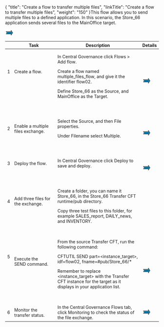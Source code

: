 {
    "title": "Create a flow to transfer multiple files",
    "linkTitle": "Create a flow to transfer multiple files",
    "weight": "150"
}This flow allows you to send multiple files to a defined application. In this scenario, the Store\_66 application sends several files to the MainOffice target.



![](mapArrow.png)



<table data-cellspacing="0">

<thead>

<tr class="header">

<th> </th>

<th>Task</th>

<th>Description</th>

<th>Details</th>

</tr>

</thead>

<tbody>

<tr class="odd">

<td><p>1</p>

<p> </p>

<p> </p></td>

<td><p>Create a flow.</p>

<p> </p>

<p><br />

</p></td>

<td><p>In <span>Central Governance</span> click <span>Flows </span>&gt; <span>Add flow</span>.</p>

<p>Create a flow named <span>multiple_files_flow</span>, and give it the identifier <span>flow02</span>.</p>

<p>Define Store_66 as the Source, and MainOffice as the Target.</p>

<p><br />

</p></td>

<td><a href="../intro_cg_task_catalog/t_multiple_filesflow"><img src="mapArrow.png" /></a></td>

</tr>

<tr class="even">

<td><p>2</p>

<p> </p></td>

<td><p>Enable a multiple files exchange.</p>

<p> </p></td>

<td><p>Select the Source, and then <span>File properties</span>.</p>

<p>Under Filename select <span>Multiple</span>.</p>

<p> </p></td>

<td><a href="../intro_cg_task_catalog/t_multiple_files"><img src="mapArrow.png" /></a></td>

</tr>

<tr class="odd">

<td><p>3</p>

<p> </p></td>

<td><p>Deploy the flow.</p>

<p> </p></td>

<td><p>In <span>Central Governance</span> click <span>Deploy </span>to save and deploy.</p>

<p> </p></td>

<td><a href="../intro_cg_task_catalog/t_savedeployflow"><img src="mapArrow.png" /></a></td>

</tr>

<tr class="even">

<td><p>4</p>

<p> </p>

<p> </p></td>

<td><p>Add three files for the exchange.</p>

<p> </p>

<p> </p></td>

<td><p>Create a folder, you can name it <span>Store_66</span>, in the Store_66 <span>Transfer CFT</span> <span>runtime/pub </span>directory.</p>

<p>Copy three test files to this folder, for example SALES_report, DAILY_news, and INVENTORY.</p>

<p> </p></td>

<td> </td>

</tr>

<tr class="odd">

<td><p>5</p>

<p> </p>

<p> </p>

<p> </p></td>

<td><p>Execute the SEND command.</p>

<p> </p>

<p> </p></td>

<td>From the source <span>Transfer CFT</span>, run the following command: <span><br />

CFTUTIL SEND part=&lt;instance_target&gt;, idf=flow02, fname=#pub/Store_66/*</span>

<p>Remember to replace <span>&lt;instance_target&gt;</span> with the Transfer CFT instance for the target as it displays in your application list.</p>

<p> </p></td>

<td><a href="../../../c_intro_userinterfaces/about_cftutil"><img src="mapArrow.png" /></a></td>

</tr>

<tr class="even">

<td>6</td>

<td>Monitor the transfer status.</td>

<td>In the <span>Central Governance</span> <span>Flows </span>tab, click <span>Monitoring </span>to check the status of the file exchange.</td>

<td><a href="../intro_cg_task_catalog/c_flow_monitoring"><img src="mapArrow.png" /></a></td>

</tr>

</tbody>

</table>

